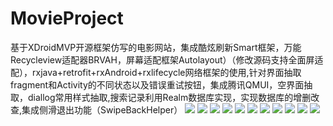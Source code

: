 # MovieProject
基于XDroidMVP开源框架仿写的电影网站，集成酷炫刷新Smart框架，万能Recycleview适配器BRVAH，屏幕适配框架Autolayout）（修改源码支持全面屏适配），rxjava+retrofit+rxAndroid+rxlifecycle网络框架的使用,针对界面抽取fragment和Activity的不同状态以及错误重试按钮，集成腾讯QMUI，空界面抽取，diallog常用样式抽取,搜索记录利用Realm数据库实现，实现数据库的增删改查,集成侧滑退出功能（SwipeBackHelper）
![](https://github.com/WinWang/MovieProject/blob/master/screenShot/device-2018-06-25-111713.png)
![](https://github.com/WinWang/MovieProject/blob/master/screenShot/device-2018-06-25-111906.png)
![](https://github.com/WinWang/MovieProject/blob/master/screenShot/device-2018-06-25-111932.png)
![](https://github.com/WinWang/MovieProject/blob/master/screenShot/device-2018-06-25-111945.png)
![](https://github.com/WinWang/MovieProject/blob/master/screenShot/device-2018-06-25-111954.png)
![](https://github.com/WinWang/MovieProject/blob/master/screenShot/device-2018-06-25-112004.png)
![](https://github.com/WinWang/MovieProject/blob/master/screenShot/device-2018-06-25-112026.png)
![](https://github.com/WinWang/MovieProject/blob/master/screenShot/device-2018-06-25-112039.png)
![](https://github.com/WinWang/MovieProject/blob/master/screenShot/device-2018-06-25-112126.png)
![](https://github.com/WinWang/MovieProject/blob/master/screenShot/device-2018-06-25-112200.png)
![](https://github.com/WinWang/MovieProject/blob/master/screenShot/device-2018-06-25-112217.png)
